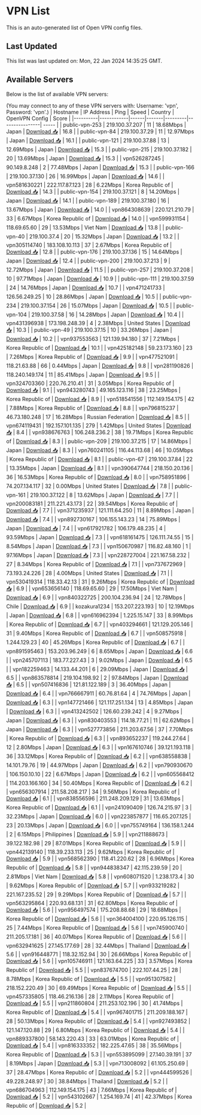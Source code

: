# VPN List

This is an auto-generated list of Open VPN config files.

## Last Updated

This list was last updated on: Mon, 22 Jan 2024 14:35:25 GMT.

## Available Servers

Below is the list of available VPN servers:

(You may connect to any of these VPN servers with: Username: 'vpn', Password: 'vpn'.)
| Hostname | IP Address | Ping | Speed | Country | OpenVPN Config | Score |
|----------|------------|------|-------|---------|----------------| ----- |
| public-vpn-253 | 219.100.37.207 | 11 | 18.68Mbps | Japan | [Download 📥](./configs/server_0_JP.ovpn) | 16.8 |
| public-vpn-84 | 219.100.37.29 | 11 | 12.97Mbps | Japan | [Download 📥](./configs/server_1_JP.ovpn) | 16.1 |
| public-vpn-121 | 219.100.37.88 | 13 | 12.69Mbps | Japan | [Download 📥](./configs/server_2_JP.ovpn) | 15.3 |
| public-vpn-215 | 219.100.37.182 | 20 | 13.69Mbps | Japan | [Download 📥](./configs/server_3_JP.ovpn) | 15.3 |
| vpn526287245 | 90.149.8.248 | 2 | 77.48Mbps | Japan | [Download 📥](./configs/server_4_JP.ovpn) | 15.3 |
| public-vpn-166 | 219.100.37.130 | 26 | 16.99Mbps | Japan | [Download 📥](./configs/server_5_JP.ovpn) | 14.6 |
| vpn581630221 | 222.117.87.123 | 28 | 6.22Mbps | Korea Republic of | [Download 📥](./configs/server_6_KR.ovpn) | 14.3 |
| public-vpn-154 | 219.100.37.121 | 8 | 14.20Mbps | Japan | [Download 📥](./configs/server_7_JP.ovpn) | 14.1 |
| public-vpn-189 | 219.100.37.180 | 16 | 13.67Mbps | Japan | [Download 📥](./configs/server_8_JP.ovpn) | 14.0 |
| vpn864308639 | 220.121.210.79 | 33 | 6.67Mbps | Korea Republic of | [Download 📥](./configs/server_9_KR.ovpn) | 14.0 |
| vpn599931154 | 118.69.65.60 | 29 | 13.53Mbps | Viet Nam | [Download 📥](./configs/server_10_VN.ovpn) | 13.8 |
| public-vpn-40 | 219.100.37.4 | 20 | 15.32Mbps | Japan | [Download 📥](./configs/server_11_JP.ovpn) | 13.2 |
| vpn305114740 | 183.108.10.113 | 37 | 2.67Mbps | Korea Republic of | [Download 📥](./configs/server_12_KR.ovpn) | 12.8 |
| public-vpn-176 | 219.100.37.136 | 15 | 14.64Mbps | Japan | [Download 📥](./configs/server_13_JP.ovpn) | 12.4 |
| public-vpn-200 | 219.100.37.213 | 9 | 12.72Mbps | Japan | [Download 📥](./configs/server_14_JP.ovpn) | 11.5 |
| public-vpn-257 | 219.100.37.208 | 10 | 97.71Mbps | Japan | [Download 📥](./configs/server_15_JP.ovpn) | 10.9 |
| public-vpn-111 | 219.100.37.59 | 24 | 14.76Mbps | Japan | [Download 📥](./configs/server_16_JP.ovpn) | 10.7 |
| vpn471241733 | 126.56.249.25 | 10 | 28.86Mbps | Japan | [Download 📥](./configs/server_17_JP.ovpn) | 10.5 |
| public-vpn-234 | 219.100.37.154 | 26 | 15.07Mbps | Japan | [Download 📥](./configs/server_18_JP.ovpn) | 10.5 |
| public-vpn-104 | 219.100.37.58 | 16 | 14.28Mbps | Japan | [Download 📥](./configs/server_19_JP.ovpn) | 10.4 |
| vpn431396938 | 173.198.248.39 | 4 | 2.38Mbps | United States | [Download 📥](./configs/server_20_US.ovpn) | 10.3 |
| public-vpn-49 | 219.100.37.15 | 10 | 33.26Mbps | Japan | [Download 📥](./configs/server_21_JP.ovpn) | 10.2 |
| vpn937553563 | 121.139.94.180 | 37 | 7.21Mbps | Korea Republic of | [Download 📥](./configs/server_22_KR.ovpn) | 10.1 |
| vpn425182148 | 59.23.173.160 | 23 | 7.26Mbps | Korea Republic of | [Download 📥](./configs/server_23_KR.ovpn) | 9.9 |
| vpn477521091 | 118.21.63.88 | 66 | 0.44Mbps | Japan | [Download 📥](./configs/server_24_JP.ovpn) | 9.8 |
| vpn281190826 | 118.240.149.174 | 11 | 85.41Mbps | Japan | [Download 📥](./configs/server_25_JP.ovpn) | 9.5 |
| vpn324703360 | 220.76.210.41 | 31 | 3.05Mbps | Korea Republic of | [Download 📥](./configs/server_26_KR.ovpn) | 9.1 |
| vpn943280743 | 49.165.123.116 | 38 | 23.25Mbps | Korea Republic of | [Download 📥](./configs/server_27_KR.ovpn) | 8.9 |
| vpn518541556 | 112.149.154.175 | 42 | 7.88Mbps | Korea Republic of | [Download 📥](./configs/server_28_KR.ovpn) | 8.8 |
| vpn796815237 | 46.73.180.248 | 17 | 16.28Mbps | Russian Federation | [Download 📥](./configs/server_29_RU.ovpn) | 8.5 |
| vpn674119431 | 192.157.101.135 | 279 | 1.42Mbps | United States | [Download 📥](./configs/server_30_US.ovpn) | 8.4 |
| vpn938676763 | 106.248.236.2 | 38 | 19.71Mbps | Korea Republic of | [Download 📥](./configs/server_31_KR.ovpn) | 8.3 |
| public-vpn-209 | 219.100.37.215 | 17 | 14.86Mbps | Japan | [Download 📥](./configs/server_32_JP.ovpn) | 8.3 |
| vpn760241105 | 116.44.113.68 | 46 | 10.05Mbps | Korea Republic of | [Download 📥](./configs/server_33_KR.ovpn) | 8.1 |
| public-vpn-67 | 219.100.37.84 | 22 | 13.35Mbps | Japan | [Download 📥](./configs/server_34_JP.ovpn) | 8.1 |
| vpn390647744 | 218.150.20.136 | 36 | 16.53Mbps | Korea Republic of | [Download 📥](./configs/server_35_KR.ovpn) | 8.0 |
| vpn758951896 | 74.207.134.117 | 32 | 0.00Mbps | United States | [Download 📥](./configs/server_36_US.ovpn) | 7.8 |
| public-vpn-161 | 219.100.37.122 | 8 | 13.62Mbps | Japan | [Download 📥](./configs/server_37_JP.ovpn) | 7.7 |
| vpn200083181 | 211.221.43.173 | 22 | 39.54Mbps | Korea Republic of | [Download 📥](./configs/server_38_KR.ovpn) | 7.7 |
| vpn371235937 | 121.111.64.250 | 11 | 8.89Mbps | Japan | [Download 📥](./configs/server_39_JP.ovpn) | 7.4 |
| vpn892730167 | 106.155.143.23 | 14 | 75.89Mbps | Japan | [Download 📥](./configs/server_40_JP.ovpn) | 7.4 |
| vpn617921782 | 106.179.48.235 | 4 | 93.59Mbps | Japan | [Download 📥](./configs/server_41_JP.ovpn) | 7.3 |
| vpn618161475 | 126.111.74.55 | 15 | 8.54Mbps | Japan | [Download 📥](./configs/server_42_JP.ovpn) | 7.3 |
| vpn150670987 | 116.82.48.160 | 1 | 97.16Mbps | Japan | [Download 📥](./configs/server_43_JP.ovpn) | 7.3 |
| vpn228727004 | 221.167.58.232 | 27 | 8.34Mbps | Korea Republic of | [Download 📥](./configs/server_44_KR.ovpn) | 7.1 |
| vpn737672969 | 73.193.24.226 | 28 | 4.00Mbps | United States | [Download 📥](./configs/server_45_US.ovpn) | 7.1 |
| vpn530419314 | 118.33.42.13 | 31 | 9.26Mbps | Korea Republic of | [Download 📥](./configs/server_46_KR.ovpn) | 6.9 |
| vpn653656140 | 118.69.65.60 | 29 | 17.50Mbps | Viet Nam | [Download 📥](./configs/server_47_VN.ovpn) | 6.9 |
| vpn840322725 | 200.104.236.94 | 24 | 12.78Mbps | Chile | [Download 📥](./configs/server_48_CL.ovpn) | 6.9 |
| kozakura1234 | 153.207.223.193 | 10 | 12.19Mbps | Japan | [Download 📥](./configs/server_49_JP.ovpn) | 6.8 |
| vpn616962394 | 1.225.15.147 | 33 | 8.99Mbps | Korea Republic of | [Download 📥](./configs/server_50_KR.ovpn) | 6.7 |
| vpn403294661 | 121.129.205.146 | 31 | 9.40Mbps | Korea Republic of | [Download 📥](./configs/server_51_KR.ovpn) | 6.7 |
| vpn508575918 | 1.244.129.23 | 40 | 45.26Mbps | Korea Republic of | [Download 📥](./configs/server_52_KR.ovpn) | 6.7 |
| vpn891595463 | 153.203.96.249 | 6 | 8.65Mbps | Japan | [Download 📥](./configs/server_53_JP.ovpn) | 6.6 |
| vpn245707113 | 183.77.227.43 | 3 | 9.02Mbps | Japan | [Download 📥](./configs/server_54_JP.ovpn) | 6.5 |
| vpn182259463 | 14.133.44.201 | 6 | 29.09Mbps | Japan | [Download 📥](./configs/server_55_JP.ovpn) | 6.5 |
| vpn863578814 | 219.104.198.92 | 2 | 97.84Mbps | Japan | [Download 📥](./configs/server_56_JP.ovpn) | 6.5 |
| vpn507416836 | 121.81.122.189 | 3 | 36.40Mbps | Japan | [Download 📥](./configs/server_57_JP.ovpn) | 6.4 |
| vpn766667911 | 60.76.81.64 | 4 | 74.76Mbps | Japan | [Download 📥](./configs/server_58_JP.ovpn) | 6.3 |
| vpn147721466 | 121.117.251.134 | 13 | 4.85Mbps | Japan | [Download 📥](./configs/server_59_JP.ovpn) | 6.3 |
| vpn413242502 | 126.60.239.242 | 4 | 9.27Mbps | Japan | [Download 📥](./configs/server_60_JP.ovpn) | 6.3 |
| vpn830403553 | 114.18.77.21 | 11 | 62.62Mbps | Japan | [Download 📥](./configs/server_61_JP.ovpn) | 6.3 |
| vpn527773856 | 211.203.67.56 | 37 | 7.70Mbps | Korea Republic of | [Download 📥](./configs/server_62_KR.ovpn) | 6.3 |
| vpn893652237 | 119.244.27.64 | 12 | 2.80Mbps | Japan | [Download 📥](./configs/server_63_JP.ovpn) | 6.3 |
| vpn167610746 | 39.121.193.118 | 36 | 33.12Mbps | Korea Republic of | [Download 📥](./configs/server_64_KR.ovpn) | 6.2 |
| vpn638558838 | 14.101.79.76 | 19 | 44.97Mbps | Japan | [Download 📥](./configs/server_65_JP.ovpn) | 6.2 |
| vpn790930670 | 106.150.10.10 | 22 | 6.67Mbps | Japan | [Download 📥](./configs/server_66_JP.ovpn) | 6.2 |
| vpn605568412 | 114.203.166.160 | 34 | 50.40Mbps | Korea Republic of | [Download 📥](./configs/server_67_KR.ovpn) | 6.2 |
| vpn656307914 | 211.58.208.217 | 34 | 9.56Mbps | Korea Republic of | [Download 📥](./configs/server_68_KR.ovpn) | 6.1 |
| vpn838556596 | 211.248.209.129 | 31 | 13.63Mbps | Korea Republic of | [Download 📥](./configs/server_69_KR.ovpn) | 6.1 |
| vpn241090409 | 126.74.215.97 | 3 | 32.23Mbps | Japan | [Download 📥](./configs/server_70_JP.ovpn) | 6.0 |
| vpn223857877 | 116.65.207.125 | 23 | 20.13Mbps | Japan | [Download 📥](./configs/server_71_JP.ovpn) | 6.0 |
| vpn755749164 | 136.158.1.244 | 2 | 6.15Mbps | Philippines | [Download 📥](./configs/server_72_PH.ovpn) | 5.9 |
| vpn211888673 | 39.122.182.98 | 29 | 87.01Mbps | Korea Republic of | [Download 📥](./configs/server_73_KR.ovpn) | 5.9 |
| vpn442139140 | 118.39.233.113 | 25 | 9.62Mbps | Korea Republic of | [Download 📥](./configs/server_74_KR.ovpn) | 5.9 |
| vpn568562390 | 118.41.220.62 | 28 | 6.96Mbps | Korea Republic of | [Download 📥](./configs/server_75_KR.ovpn) | 5.8 |
| vpn944838347 | 42.115.239.59 | 20 | 2.81Mbps | Viet Nam | [Download 📥](./configs/server_76_VN.ovpn) | 5.8 |
| vpn608071520 | 1.238.173.4 | 30 | 9.62Mbps | Korea Republic of | [Download 📥](./configs/server_77_KR.ovpn) | 5.7 |
| vpn933219282 | 221.167.235.52 | 29 | 9.29Mbps | Korea Republic of | [Download 📥](./configs/server_78_KR.ovpn) | 5.7 |
| vpn563295864 | 220.93.68.131 | 31 | 62.80Mbps | Korea Republic of | [Download 📥](./configs/server_79_KR.ovpn) | 5.6 |
| vpn956497574 | 175.208.88.68 | 29 | 18.68Mbps | Korea Republic of | [Download 📥](./configs/server_80_KR.ovpn) | 5.6 |
| vpn364004100 | 220.95.126.115 | 25 | 7.44Mbps | Korea Republic of | [Download 📥](./configs/server_81_KR.ovpn) | 5.6 |
| vpn745900740 | 211.205.17.181 | 36 | 40.07Mbps | Korea Republic of | [Download 📥](./configs/server_82_KR.ovpn) | 5.6 |
| vpn632941625 | 27.145.177.69 | 28 | 32.44Mbps | Thailand | [Download 📥](./configs/server_83_TH.ovpn) | 5.6 |
| vpn916448771 | 118.32.152.94 | 30 | 26.66Mbps | Korea Republic of | [Download 📥](./configs/server_84_KR.ovpn) | 5.6 |
| vpn105746911 | 121.163.64.225 | 33 | 3.57Mbps | Korea Republic of | [Download 📥](./configs/server_85_KR.ovpn) | 5.5 |
| vpn837674700 | 222.107.44.25 | 28 | 8.78Mbps | Korea Republic of | [Download 📥](./configs/server_86_KR.ovpn) | 5.5 |
| vpn951307582 | 218.152.220.49 | 30 | 69.49Mbps | Korea Republic of | [Download 📥](./configs/server_87_KR.ovpn) | 5.5 |
| vpn457335805 | 118.46.216.136 | 28 | 2.11Mbps | Korea Republic of | [Download 📥](./configs/server_88_KR.ovpn) | 5.5 |
| vpn211860804 | 211.253.102.196 | 30 | 41.74Mbps | Korea Republic of | [Download 📥](./configs/server_89_KR.ovpn) | 5.4 |
| vpn967401715 | 211.209.188.167 | 28 | 50.13Mbps | Korea Republic of | [Download 📥](./configs/server_90_KR.ovpn) | 5.4 |
| vpn927493852 | 121.147.120.88 | 29 | 6.80Mbps | Korea Republic of | [Download 📥](./configs/server_91_KR.ovpn) | 5.4 |
| vpn889337800 | 58.143.220.43 | 33 | 63.01Mbps | Korea Republic of | [Download 📥](./configs/server_92_KR.ovpn) | 5.4 |
| vpn816333352 | 182.225.47.65 | 38 | 35.56Mbps | Korea Republic of | [Download 📥](./configs/server_93_KR.ovpn) | 5.3 |
| vpn553895099 | 27.140.39.191 | 37 | 8.19Mbps | Japan | [Download 📥](./configs/server_94_JP.ovpn) | 5.3 |
| vpn713008092 | 61.105.250.69 | 37 | 28.47Mbps | Korea Republic of | [Download 📥](./configs/server_95_KR.ovpn) | 5.2 |
| vpn444599526 | 49.228.248.97 | 30 | 38.84Mbps | Thailand | [Download 📥](./configs/server_96_TH.ovpn) | 5.2 |
| vpn686704963 | 112.149.154.175 | 43 | 7.66Mbps | Korea Republic of | [Download 📥](./configs/server_97_KR.ovpn) | 5.2 |
| vpn543102667 | 1.254.169.74 | 41 | 42.37Mbps | Korea Republic of | [Download 📥](./configs/server_98_KR.ovpn) | 5.2 |

